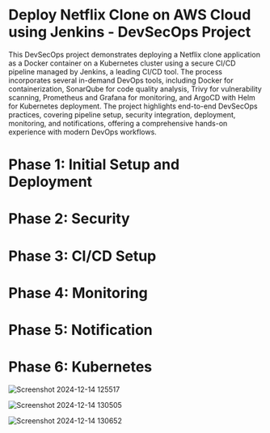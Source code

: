 # Deploy Netflix Clone on AWS Cloud using Jenkins - DevSecOps Project

This DevSecOps project demonstrates deploying a Netflix clone application as a Docker container on a Kubernetes cluster using a secure CI/CD pipeline managed by Jenkins, a leading CI/CD tool. The process incorporates several in-demand DevOps tools, including Docker for containerization, SonarQube for code quality analysis, Trivy for vulnerability scanning, Prometheus and Grafana for monitoring, and ArgoCD with Helm for Kubernetes deployment. The project highlights end-to-end DevSecOps practices, covering pipeline setup, security integration, deployment, monitoring, and notifications, offering a comprehensive hands-on experience with modern DevOps workflows.

# Phase 1: Initial Setup and Deployment
# Phase 2: Security
# Phase 3: CI/CD Setup
# Phase 4: Monitoring
# Phase 5: Notification
# Phase 6: Kubernetes


![Screenshot 2024-12-14 125517](https://github.com/user-attachments/assets/2814730c-b219-4438-8e11-c67c33be3a78)

![Screenshot 2024-12-14 130505](https://github.com/user-attachments/assets/a24387a7-ab2f-4ca7-932b-85f81a95f1af)

![Screenshot 2024-12-14 130652](https://github.com/user-attachments/assets/c45fb1a5-a1f1-4747-9b38-bfe13c1f0f25)


